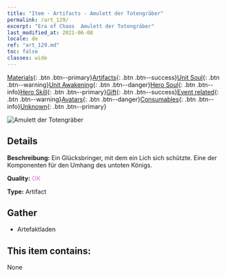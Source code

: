 ```yaml
---
title: "Item - Artifacts - Amulett der Totengräber"
permalink: /art_129/
excerpt: "Era of Chaos  Amulett der Totengräber"
last_modified_at: 2021-06-08
locale: de
ref: "art_129.md"
toc: false
classes: wide
---
```

 [Materials](/ItemsDE/){: .btn .btn--primary}[Artifacts](/ItemsDE/Artifacts/){: .btn .btn--success}[Unit Soul](/ItemsDE/UnitSoul/){: .btn .btn--warning}[Unit Awakening](/ItemsDE/UnitAwakening/){: .btn .btn--danger}[Hero Soul](/ItemsDE/HeroSoul/){: .btn .btn--info}[Hero Skill](/ItemsDE/HeroSkill/){: .btn .btn--primary}[Gift](/ItemsDE/Gift/){: .btn .btn--success}[Event related](/ItemsDE/Events/){: .btn .btn--warning}[Avatars](/ItemsDE/Avatars/){: .btn .btn--danger}[Consumables](/ItemsDE/Consumables/){: .btn .btn--info}[Unknown](/ItemsDE/Unknown/){: .btn .btn--primary}

 ![Amulett der Totengräber](/images/t/artifact_40321.png)

## Details
 **Beschreibung:** Ein Glücksbringer, mit dem ein Lich sich schützte. Eine der Komponenten für den Umhang des untoten Königs.

 **Quality:** <span style="color: #DA70D6">OK</span>

 **Type:** Artifact

## Gather

*    Artefaktladen 

## This item contains:

  None

